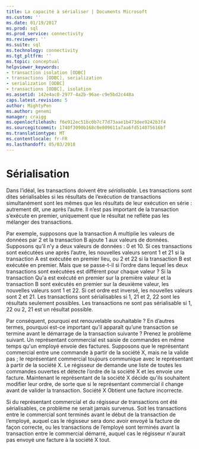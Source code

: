 ```yaml
---
title: La capacité à sérialiser | Documents Microsoft
ms.custom: ''
ms.date: 01/19/2017
ms.prod: sql
ms.prod_service: connectivity
ms.reviewer: ''
ms.suite: sql
ms.technology: connectivity
ms.tgt_pltfrm: ''
ms.topic: conceptual
helpviewer_keywords:
- transaction isolation [ODBC]
- transactions [ODBC], serialization
- serialization [ODBC]
- transactions [ODBC], isolation
ms.assetid: 142e4ac0-2977-4a2b-96ae-c9e5bd2c448a
caps.latest.revision: 5
author: MightyPen
ms.author: genemi
manager: craigg
ms.openlocfilehash: f6e912ec51bc0b7c77d73aae1b473dee9242b3f4
ms.sourcegitcommit: 1740f3090b168c0e809611a7aa6fd514075616bf
ms.translationtype: MT
ms.contentlocale: fr-FR
ms.lasthandoff: 05/03/2018
---
```

# <a name="serializability"></a>Sérialisation
Dans l’idéal, les transactions doivent être *sérialisable*. Les transactions sont dites sérialisables si les résultats de l’exécution de transactions simultanément sont les mêmes que les résultats de leur exécution en série : autrement dit, une après l’autre. Il n’est pas important de la transaction s’exécute en premier, uniquement que le résultat ne reflète pas les mélanger des transactions.  
  
 Par exemple, supposons que la transaction A multiplie les valeurs de données par 2 et la transaction B ajoute 1 aux valeurs de données. Supposons qu’il n’y a deux valeurs de données : 0 et 10. Si ces transactions sont exécutées une après l’autre, les nouvelles valeurs seront 1 et 21 si la transaction A est exécutée en premier lieu, ou 2 et 22 si la transaction B est exécutée en premier. Mais que se passe-t-il si l’ordre dans lequel les deux transactions sont exécutées est différent pour chaque valeur ? Si la transaction Qu'a est exécuté en premier sur la première valeur et la transaction B sont exécutés en premier sur la deuxième valeur, les nouvelles valeurs sont 1 et 22. Si cet ordre est inversé, les nouvelles valeurs sont 2 et 21. Les transactions sont sérialisables si 1, 21 et 2, 22 sont les résultats seulement possibles. Les transactions ne sont pas sérialisable si 1, 22 ou 2, 21 est un résultat possible.  
  
 Par conséquent, pourquoi est renouvelable souhaitable ? En d’autres termes, pourquoi est-ce important qu’il apparaît qu’une transaction se termine avant le démarrage de la transaction suivante ? Prenez le problème suivant. Un représentant commercial est saisie de commandes en même temps qu'un employé envoie des factures. Supposons que le représentant commercial entre une commande à partir de la société X, mais ne la valide pas ; le représentant commercial toujours communique avec le représentant à partir de la société X. Le régisseur de demande une liste de toutes les commandes ouvertes et détecte l’ordre de la société X et les envoie une facture. Maintenant le représentant de la société X décide qu'ils souhaitent modifier leur ordre, de sorte que si le représentant commercial il change avant de valider la transaction. Société X Obtient une facture incorrecte.  
  
 Si du représentant commercial et du régisseur de transactions ont été sérialisables, ce problème ne serait jamais survenus. Soit les transactions entre le commercial sont terminés avant le début de la transaction de l’employé, auquel cas le régisseur sera donc avoir envoyé la facture de façon correcte, ou les transactions de l’employé sont terminés avant la transaction entre le commercial démarré, auquel cas le régisseur n'aurait pas envoyé une facture à la société X tout.
